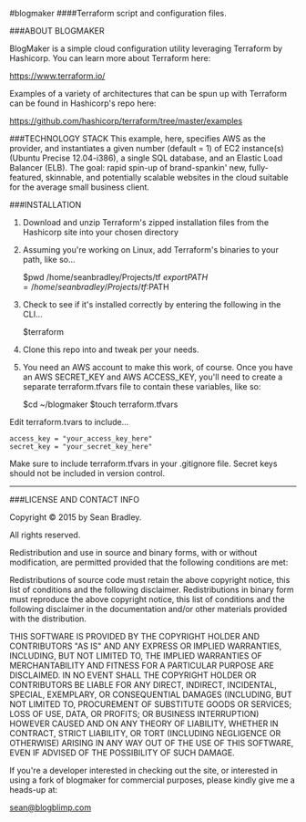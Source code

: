 #blogmaker
####Terraform script and configuration files.


###ABOUT BLOGMAKER

BlogMaker is a simple cloud configuration utility leveraging Terraform by Hashicorp. You can learn more about Terraform here:

<https://www.terraform.io/>

Examples of a variety of architectures that can be spun up with Terraform can be found in Hashicorp's repo here:

<https://github.com/hashicorp/terraform/tree/master/examples>

###TECHNOLOGY STACK
This example, here, specifies AWS as the provider, and instantiates a given number (default = 1) of EC2 instance(s) (Ubuntu Precise 12.04-i386), a single SQL database, and an Elastic Load Balancer (ELB). The goal: rapid spin-up of brand-spankin' new, fully-featured, skinnable, and potentially scalable websites in the cloud suitable for the average small business client.

###INSTALLATION
1) Download and unzip Terraform's zipped installation files from the Hashicorp site into your chosen directory

2) Assuming you're working on Linux, add Terraform's binaries to your path, like so...

    $pwd
    /home/seanbradley/Projects/tf
    $export PATH=/home/seanbradley/Projects/tf:$PATH

3) Check to see if it's installed correctly by entering the following in the CLI...

    $terraform

4) Clone this repo into and tweak per your needs.

5) You need an AWS account to make this work, of course. Once you have an AWS SECRET_KEY and AWS ACCESS_KEY, you'll need to create a separate terraform.tfvars file to contain these variables, like so:

    $cd ~/blogmaker
    $touch terraform.tfvars

Edit terraform.tvars to include...

    access_key = "your_access_key_here"
    secret_key = "your_secret_key_here"
    
Make sure to include terraform.tfvars in your .gitignore file. Secret keys should not be included in version control.







------------------------------------------------------------------------

###LICENSE AND CONTACT INFO

Copyright © 2015 by Sean Bradley.

All rights reserved.

Redistribution and use in source and binary forms, with or without modification, are permitted provided that the following conditions are met:

Redistributions of source code must retain the above copyright notice, this list of conditions and the following disclaimer. Redistributions in binary form must reproduce the above copyright notice, this list of conditions and the following disclaimer in the documentation and/or other materials provided with the distribution.

THIS SOFTWARE IS PROVIDED BY THE COPYRIGHT HOLDER AND CONTRIBUTORS "AS IS" AND ANY EXPRESS OR IMPLIED WARRANTIES, INCLUDING, BUT NOT LIMITED TO, THE IMPLIED WARRANTIES OF MERCHANTABILITY AND FITNESS FOR A PARTICULAR PURPOSE ARE DISCLAIMED. IN NO EVENT SHALL THE COPYRIGHT HOLDER OR CONTRIBUTORS BE LIABLE FOR ANY DIRECT, INDIRECT, INCIDENTAL, SPECIAL, EXEMPLARY, OR CONSEQUENTIAL DAMAGES (INCLUDING, BUT NOT LIMITED TO, PROCUREMENT OF SUBSTITUTE GOODS OR SERVICES; LOSS OF USE, DATA, OR PROFITS; OR BUSINESS INTERRUPTION) HOWEVER CAUSED AND ON ANY THEORY OF LIABILITY, WHETHER IN CONTRACT, STRICT LIABILITY, OR TORT (INCLUDING NEGLIGENCE OR OTHERWISE) ARISING IN ANY WAY OUT OF THE USE OF THIS SOFTWARE, EVEN IF ADVISED OF THE POSSIBILITY OF SUCH DAMAGE.

If you're a developer interested in checking out the site, or interested in using a fork of blogmaker for commercial purposes, please kindly give me a heads-up at:

sean@blogblimp.com
